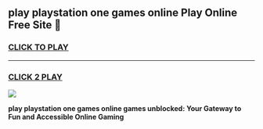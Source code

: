 
## play playstation one games online Play Online Free Site 👋
<h3>
<a href="https://download.freeplayer.one?title=play_playstation_one_games_online&ref=21F">CLICK TO PLAY</a></h3>
<hr>

<h3>
<a href="https://download.freeplayer.one?title=play_playstation_one_games_online&ref=21F">CLICK 2 PLAY</a>
  
</h3>

<a href="https://download.freeplayer.one?title=play_playstation_one_games_online&ref=21F"><img src="https://cdnb.artstation.com/p/assets/images/images/032/539/853/original/anto-thomas-button-gif.gif"></a>


**play playstation one games online games unblocked: Your Gateway to Fun and Accessible Online Gaming**
